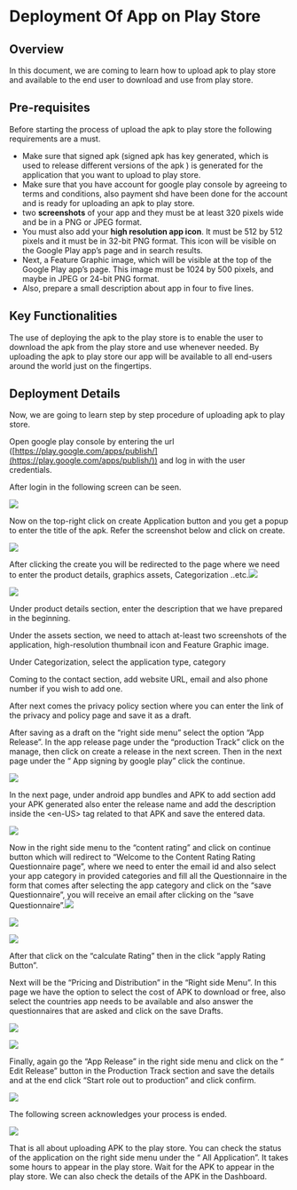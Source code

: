 # Deployment Of App on Play Store

## Overview <a href="#overview" id="overview"></a>

In this document, we are coming to learn how to upload apk to play store and available to the end user to download and use from play store.

## Pre-requisites <a href="#pre-requisites" id="pre-requisites"></a>

Before starting the process of upload the apk to play store the following requirements are a must.

* Make sure that signed apk (signed apk has key generated, which is used to release different versions of the apk ) is generated for the application that you want to upload to play store.
* Make sure that you have account for google play console by agreeing to terms and conditions, also payment shd have been done for the account and is ready for uploading an apk to play store.
* two **screenshots** of your app and they must be at least 320 pixels wide and be in a PNG or JPEG format.
* You must also add your **high resolution app icon**. It must be 512 by 512 pixels and it must be in 32-bit PNG format. This icon will be visible on the Google Play app’s page and in search results.
* Next, a Feature Graphic image, which will be visible at the top of the Google Play app’s page. This image must be 1024 by 500 pixels, and maybe in JPEG or 24-bit PNG format.
* Also, prepare a small description about app in four to five lines.

## Key Functionalities <a href="#key-functionalities" id="key-functionalities"></a>

The use of deploying the apk to the play store is to enable the user to download the apk from the play store and use whenever needed. By uploading the apk to play store our app will be available to all end-users around the world just on the fingertips.

## Deployment Details <a href="#deployment-details" id="deployment-details"></a>

Now, we are going to learn step by step procedure of uploading apk to play store.

Open google play console by entering the url ([https://play.google.com/apps/publish/](https://play.google.com/apps/publish/)) and log in with the user credentials.

After login in the following screen can be seen.

![](<../.gitbook/assets/1 (2).png>)

Now on the top-right click on create Application button and you get a popup to enter the title of the apk. Refer the screenshot below and click on create.

![](<../.gitbook/assets/2 (2).png>)

After clicking the create you will be redirected to the page where we need to enter the product details, graphics assets, Categorization ..etc.![](blob:https://digit-discuss.atlassian.net/7d00ded1-de39-498a-a17b-4b811aadce50#media-blob-url=true\&id=550ffd33-cb91-4bac-b2fc-7ff4774feeb4\&collection=contentId-805372042\&contextId=805372042\&mimeType=image%2Fpng\&name=3.png\&size=115919\&width=1028\&height=467)

![](<../.gitbook/assets/3 (2).png>)

Under product details section, enter the description that we have prepared in the beginning.

Under the assets section, we need to attach at-least two screenshots of the application, high-resolution thumbnail icon and Feature Graphic image.

Under Categorization, select the application type, category

Coming to the contact section, add website URL, email and also phone number if you wish to add one.

After next comes the privacy policy section where you can enter the link of the privacy and policy page and save it as a draft.

After saving as a draft on the “right side menu” select the option “App Release”. In the app release page under the “production Track” click on the manage, then click on create a release in the next screen. Then in the next page under the “ App signing by google play” click the continue.

![](<../.gitbook/assets/4 (1).png>)

In the next page, under android app bundles and APK to add section add your APK generated also enter the release name and add the description inside the \<en-US> tag related to that APK and save the entered data.

![](<../.gitbook/assets/5 (1) (1).png>)

Now in the right side menu to the “content rating” and click on continue button which will redirect to “Welcome to the Content Rating Rating Questionnaire page”, where we need to enter the email id and also select your app category in provided categories and fill all the Questionnaire in the form that comes after selecting the app category and click on the “save Questionnaire”, you will receive an email after clicking on the “save Questionnaire”.![](blob:https://digit-discuss.atlassian.net/6bb4ac25-c208-4afb-bf76-8be92c2c1713#media-blob-url=true\&id=b8ab85e7-617b-4515-baca-10772a55d867\&collection=contentId-805372042\&contextId=805372042\&mimeType=image%2Fpng\&name=6.png\&size=136747\&width=973\&height=338)

![](<../.gitbook/assets/6 (1).png>)

![](<../.gitbook/assets/8 (1).png>)

After that click on the “calculate Rating” then in the click “apply Rating Button”.

Next will be the “Pricing and Distribution” in the “Right side Menu”. In this page we have the option to select the cost of APK to download or free, also select the countries app needs to be available and also answer the questionnaires that are asked and click on the save Drafts.

![](<../.gitbook/assets/9 (1) (1).png>)

![](<../.gitbook/assets/10 (1) (1).png>)

Finally, again go the “App Release” in the right side menu and click on the “ Edit Release” button in the Production Track section and save the details and at the end click “Start role out to production” and click confirm.

![](<../.gitbook/assets/12 (1).png>)

The following screen acknowledges your process is ended.

![](<../.gitbook/assets/13 (1).png>)

That is all about uploading APK to the play store. You can check the status of the application on the right side menu under the “ All Application”. It takes some hours to appear in the play store. Wait for the APK to appear in the play store. We can also check the details of the APK in the Dashboard.
